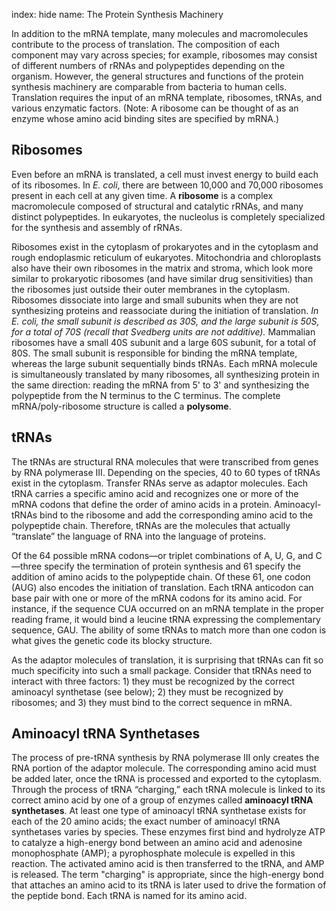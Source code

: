 index: hide
name: The Protein Synthesis Machinery

In addition to the mRNA template, many molecules and macromolecules contribute to the process of translation. The composition of each component may vary across species; for example, ribosomes may consist of different numbers of rRNAs and polypeptides depending on the organism. However, the general structures and functions of the protein synthesis machinery are comparable from bacteria to human cells. Translation requires the input of an mRNA template, ribosomes, tRNAs, and various enzymatic factors. (Note: A ribosome can be thought of as an enzyme whose amino acid binding sites are specified by mRNA.)

## Ribosomes

Even before an mRNA is translated, a cell must invest energy to build each of its ribosomes. In  *E. coli*, there are between 10,000 and 70,000 ribosomes present in each cell at any given time. A  **ribosome** is a complex macromolecule composed of structural and catalytic rRNAs, and many distinct polypeptides. In eukaryotes, the nucleolus is completely specialized for the synthesis and assembly of rRNAs.

Ribosomes exist in the cytoplasm of prokaryotes and in the cytoplasm and rough endoplasmic reticulum of eukaryotes. Mitochondria and chloroplasts also have their own ribosomes in the matrix and stroma, which look more similar to prokaryotic ribosomes (and have similar drug sensitivities) than the ribosomes just outside their outer membranes in the cytoplasm. Ribosomes dissociate into large and small subunits when they are not synthesizing proteins and reassociate during the initiation of translation.  *In E. coli, the small subunit is described as 30S, and the large subunit is 50S, for a total of 70S (recall that Svedberg units are not additive).* Mammalian ribosomes have a small 40S subunit and a large 60S subunit, for a total of 80S. The small subunit is responsible for binding the mRNA template, whereas the large subunit sequentially binds tRNAs. Each mRNA molecule is simultaneously translated by many ribosomes, all synthesizing protein in the same direction: reading the mRNA from 5' to 3' and synthesizing the polypeptide from the N terminus to the C terminus. The complete mRNA/poly-ribosome structure is called a  **polysome**.

## tRNAs

The tRNAs are structural RNA molecules that were transcribed from genes by RNA polymerase III. Depending on the species, 40 to 60 types of tRNAs exist in the cytoplasm. Transfer RNAs serve as adaptor molecules. Each tRNA carries a specific amino acid and recognizes one or more of the mRNA codons that define the order of amino acids in a protein. Aminoacyl-tRNAs bind to the ribosome and add the corresponding amino acid to the polypeptide chain. Therefore, tRNAs are the molecules that actually “translate” the language of RNA into the language of proteins.

Of the 64 possible mRNA codons—or triplet combinations of A, U, G, and C—three specify the termination of protein synthesis and 61 specify the addition of amino acids to the polypeptide chain. Of these 61, one codon (AUG) also encodes the initiation of translation. Each tRNA anticodon can base pair with one or more of the mRNA codons for its amino acid. For instance, if the sequence CUA occurred on an mRNA template in the proper reading frame, it would bind a leucine tRNA expressing the complementary sequence, GAU. The ability of some tRNAs to match more than one codon is what gives the genetic code its blocky structure.

As the adaptor molecules of translation, it is surprising that tRNAs can fit so much specificity into such a small package. Consider that tRNAs need to interact with three factors: 1) they must be recognized by the correct aminoacyl synthetase (see below); 2) they must be recognized by ribosomes; and 3) they must bind to the correct sequence in mRNA.

## Aminoacyl tRNA Synthetases

The process of pre-tRNA synthesis by RNA polymerase III only creates the RNA portion of the adaptor molecule. The corresponding amino acid must be added later, once the tRNA is processed and exported to the cytoplasm. Through the process of tRNA “charging,” each tRNA molecule is linked to its correct amino acid by one of a group of enzymes called  **aminoacyl tRNA synthetases**. At least one type of aminoacyl tRNA synthetase exists for each of the 20 amino acids; the exact number of aminoacyl tRNA synthetases varies by species. These enzymes first bind and hydrolyze ATP to catalyze a high-energy bond between an amino acid and adenosine monophosphate (AMP); a pyrophosphate molecule is expelled in this reaction. The activated amino acid is then transferred to the tRNA, and AMP is released. The term "charging" is appropriate, since the high-energy bond that attaches an amino acid to its tRNA is later used to drive the formation of the peptide bond. Each tRNA is named for its amino acid.
